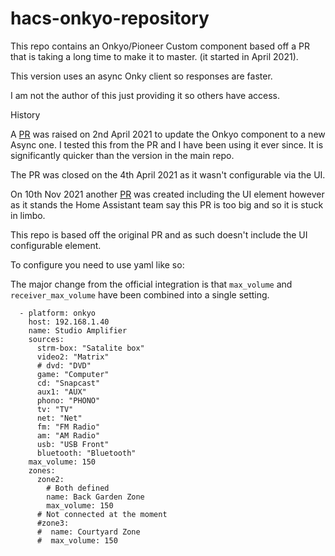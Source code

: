 # hacs-onkyo-repository

This repo contains an Onkyo/Pioneer Custom component based off a PR that is taking a long time to make it to master.
(it started in April 2021). 

This version uses an async Onky client so responses are faster. 

I am not the author of this just providing it so others have access.

History

A [PR](https://github.com/home-assistant/core/pull/48640) was raised on 2nd April 2021 to update the Onkyo component to a new Async one. 
I tested this from the PR and I have been using it ever since. It is significantly quicker than the version in the main repo.

The PR was closed on the 4th April 2021 as it wasn't configurable via the UI.

On 10th Nov 2021 another [PR](https://github.com/home-assistant/core/pull/59518) was created including the UI element however 
as it stands the Home Assistant team say this PR is too big and so it is stuck in limbo.

This repo is based off the original PR and as such doesn't include the UI configurable element. 

To configure you need to use yaml like so:

The major change from the official integration is that `max_volume` and `receiver_max_volume` have been combined into
a single setting. 

```
  - platform: onkyo
    host: 192.168.1.40
    name: Studio Amplifier
    sources:
      strm-box: "Satalite box"
      video2: "Matrix"
      # dvd: "DVD"
      game: "Computer"
      cd: "Snapcast"
      aux1: "AUX"
      phono: "PHONO"
      tv: "TV"
      net: "Net"
      fm: "FM Radio"
      am: "AM Radio"
      usb: "USB Front"
      bluetooth: "Bluetooth"
    max_volume: 150
    zones:
      zone2:
        # Both defined
        name: Back Garden Zone
        max_volume: 150
      # Not connected at the moment
      #zone3:
      #  name: Courtyard Zone
      #  max_volume: 150
```
